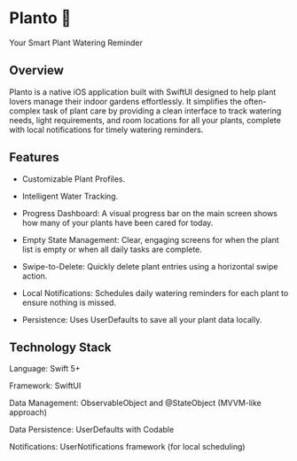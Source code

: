 #  Planto 🌱 
Your Smart Plant Watering Reminder


## Overview

Planto is a native iOS application built with SwiftUI designed to help plant lovers manage their indoor gardens effortlessly. It simplifies the often-complex task of plant care by providing a clean interface to track watering needs, light requirements, and room locations for all your plants, complete with local notifications for timely watering reminders.


## Features

- Customizable Plant Profiles.

- Intelligent Water Tracking.

- Progress Dashboard: A visual progress bar on the main screen shows how many of your plants have been cared for today.

- Empty State Management: Clear, engaging screens for when the plant list is empty or when all daily tasks are complete.

- Swipe-to-Delete: Quickly delete plant entries using a horizontal swipe action.

- Local Notifications: Schedules daily watering reminders for each plant to ensure nothing is missed.

- Persistence: Uses UserDefaults to save all your plant data locally.

## Technology Stack

Language: Swift 5+

Framework: SwiftUI

Data Management: ObservableObject and @StateObject (MVVM-like approach)

Data Persistence: UserDefaults with Codable

Notifications: UserNotifications framework (for local scheduling)
